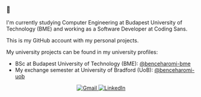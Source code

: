 ### 🚀

I'm currently studying Computer Engineering at Budapest University of Technology (BME) and working as a Software Developer at Coding Sans.

This is my GitHub account with my personal projects.

My university projects can be found in my university profiles:
* BSc at Budapest University of Technology (BME): [@benceharomi-bme](https://github.com/benceharomi-bme)
* My exchange semester at University of Bradford (UoB): [@benceharomi-uob](https://github.com/benceharomi-uob)

<p align="center">
  <a href="mailto:bence.haromi@gmail.com">
    <img src = "https://img.shields.io/badge/Gmail-313131?style=for-the-badge&logo=gmail&logoColor=red" alt="Gmail">
  </a>
  <a href="https://www.linkedin.com/in/benceharomi/">
    <img src = "https://img.shields.io/badge/LinkedIn-313131?style=for-the-badge&logo=linkedin&logoColor=blue" alt="LinkedIn">
  </a>
</p>
